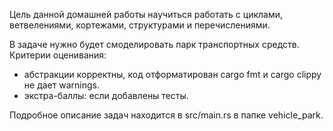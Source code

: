 Цель данной домашней работы научиться работать с циклами, ветвелениями, кортежами, структурами и перечислениями.

В задаче нужно будет смоделировать парк транспортных средств.
Критерии оценивания:
- абстракции корректны, код отформатирован cargo fmt и cargo clippy не дает warnings.
- экстра-баллы: если добавлены тесты.

Подробное описание задач находится в src/main.rs в папке vehicle_park.
